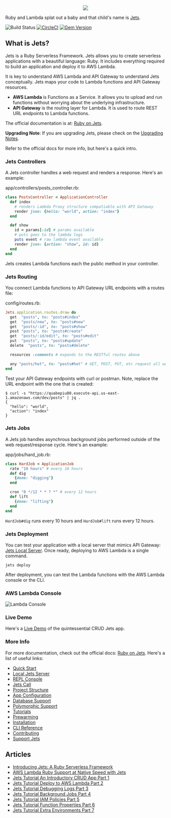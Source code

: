 <div align="center">
  <a href="http://rubyonjets.com"><img src="http://rubyonjets.com/img/logos/jets-logo.png" /></a>
</div>

Ruby and Lambda splat out a baby and that child's name is [Jets](http://rubyonjets.com/).

![Build Status](https://codebuild.us-west-2.amazonaws.com/badges?uuid=eyJlbmNyeXB0ZWREYXRhIjoiUE12K3ljQTFQUjVpRW0reGhGVHVQdkplTHlOdUtENnBya2JhVWVXaFIvTU92MlBtV3hIUE9pb25jWGw0MS9jN2RXMERKRHh5Nzhvd01Za0NyeUs5SCtzPSIsIml2UGFyYW1ldGVyU3BlYyI6IkMybEJFaXdzejJEaHNWVmEiLCJtYXRlcmlhbFNldFNlcmlhbCI6MX0%3D&branch=master)
[![CircleCI](https://circleci.com/gh/tongueroo/jets.svg?style=svg)](https://circleci.com/gh/tongueroo/jets)
[![Gem Version](https://badge.fury.io/rb/jets.svg)](https://badge.fury.io/rb/jets)

## What is Jets?

Jets is a Ruby Serverless Framework.  Jets allows you to create serverless applications with a beautiful language: Ruby.  It includes everything required to build an application and deploy it to AWS Lambda.

It is key to understand AWS Lambda and API Gateway to understand Jets conceptually.  Jets maps your code to Lambda functions and API Gateway resources.

* **AWS Lambda** is Functions as a Service. It allows you to upload and run functions without worrying about the underlying infrastructure.
* **API Gateway** is the routing layer for Lambda. It is used to route REST URL endpoints to Lambda functions.

The official documentation is at: [Ruby on Jets](http://rubyonjets.com).

**Upgrading Note**: If you are upgrading Jets, please check on the [Upgrading Notes](http://rubyonjets.com/docs/upgrading/).

Refer to the official docs for more info, but here's a quick intro.

### Jets Controllers

A Jets controller handles a web request and renders a response.  Here's an example:

app/controllers/posts_controller.rb:

```ruby
class PostsController < ApplicationController
  def index
    # renders Lambda Proxy structure compatiable with API Gateway
    render json: {hello: "world", action: "index"}
  end

  def show
    id = params[:id] # params available
    # puts goes to the lambda logs
    puts event # raw lambda event available
    render json: {action: "show", id: id}
  end
end
```

Jets creates Lambda functions each the public method in your controller.

### Jets Routing

You connect Lambda functions to API Gateway URL endpoints with a routes file:

config/routes.rb:

```ruby
Jets.application.routes.draw do
  get  "posts", to: "posts#index"
  get  "posts/new", to: "posts#new"
  get  "posts/:id", to: "posts#show"
  post "posts", to: "posts#create"
  get  "posts/:id/edit", to: "posts#edit"
  put  "posts", to: "posts#update"
  delete  "posts", to: "posts#delete"

  resources :comments # expands to the RESTful routes above

  any "posts/hot", to: "posts#hot" # GET, POST, PUT, etc request all work
end
```

Test your API Gateway endpoints with curl or postman. Note, replace the URL endpoint with the one that is created:

	$ curl -s "https://quabepiu80.execute-api.us-east-1.amazonaws.com/dev/posts" | jq .
	{
	  "hello": "world",
	  "action": "index"
	}

### Jets Jobs

A Jets job handles asynchrous background jobs performed outside of the web request/response cycle. Here's an example:

app/jobs/hard_job.rb:

```ruby
class HardJob < ApplicationJob
  rate "10 hours" # every 10 hours
  def dig
    {done: "digging"}
  end

  cron "0 */12 * * ? *" # every 12 hours
  def lift
    {done: "lifting"}
  end
end
```

`HardJob#dig` runs every 10 hours and `HardJob#lift` runs every 12 hours.

### Jets Deployment

You can test your application with a local server that mimics API Gateway: [Jets Local Server](http://rubyonjets.com/docs/local-server/). Once ready, deploying to AWS Lambda is a single command.

	jets deploy

After deployment, you can test the Lambda functions with the AWS Lambda console or the CLI.

### AWS Lambda Console

![Lambda Console](https://s3.amazonaws.com/boltops-demo/images/screenshots/lambda-console-posts-controller-index.png)

### Live Demo

Here's a [Live Demo](https://demo.rubyonjets.com/posts) of the quintessential CRUD Jets app.

### More Info

For more documentation, check out the official docs: [Ruby on Jets](http://rubyonjets.com/).  Here's a list of useful links:

* [Quick Start](http://rubyonjets.com/quick-start/)
* [Local Jets Server](http://rubyonjets.com/docs/local-server/)
* [REPL Console](http://rubyonjets.com/docs/repl-console/)
* [Jets Call](http://rubyonjets.com/docs/jets-call/)
* [Project Structure](http://rubyonjets.com/project-structure/)
* [App Configuration](http://rubyonjets.com/app-config/)
* [Database Support](http://rubyonjets.com/docs/database-support/)
* [Polymorphic Support](http://rubyonjets.com/docs/polymorphic-support/)
* [Tutorials](http://rubyonjets.com/docs/tutorials/)
* [Prewarming](http://rubyonjets.com/docs/prewarming/)
* [Installation](http://rubyonjets.com/docs/install/)
* [CLI Reference](http://rubyonjets.com/reference/)
* [Contributing](http://rubyonjets.com/docs/contributing/)
* [Support Jets](http://rubyonjets.com/support-jets/)

## Articles

* [Introducing Jets: A Ruby Serverless Framework](https://blog.boltops.com/2018/08/18/introducing-jets-a-ruby-serverless-framework)
* [AWS Lambda Ruby Support at Native Speed with Jets](https://blog.boltops.com/2018/09/02/aws-lambda-ruby-support-at-native-speed-with-jets)
* [Jets Tutorial An Introductory CRUD App Part 1](https://blog.boltops.com/2018/09/07/jets-tutorial-crud-app-introduction-part-1)
* [Jets Tutorial Deploy to AWS Lambda Part 2](https://blog.boltops.com/2018/09/08/jets-tutorial-deploy-to-aws-lambda-part-2)
* [Jets Tutorial Debugging Logs Part 3](https://blog.boltops.com/2018/09/09/jets-tutorial-debugging-logs-part-3)
* [Jets Tutorial Background Jobs Part 4](https://blog.boltops.com/2018/09/10/jets-tutorial-background-jobs-part-4)
* [Jets Tutorial IAM Policies Part 5](https://blog.boltops.com/2018/09/11/jets-tutorial-iam-policies-part-5)
* [Jets Tutorial Function Properties Part 6](https://blog.boltops.com/2018/09/12/jets-tutorial-function-properties-part-6)
* [Jets Tutorial Extra Environments Part 7](https://blog.boltops.com/2018/09/13/jets-tutorial-extra-environments-part-7)
